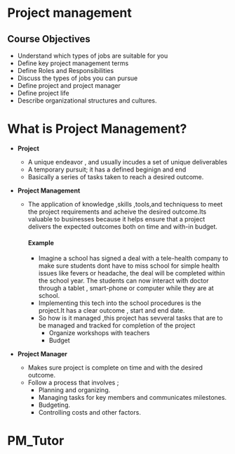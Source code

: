 # Project management

## Course Objectives

- Understand which types of jobs are suitable for you
- Define key project management terms
- Define Roles and Responsibilities
- Discuss the types of jobs you can pursue
- Define project and project manager
- Define project life
- Describe organizational structures and cultures.

# What is Project Management?

- **Project**
  - A unique endeavor , and usually incudes a set of unique deliverables
  - A temporary pursuit; it has a defined beginign and end
  - Basically a series of tasks taken to reach a desired outcome.
- **Project Management**

  - The application of knowledge ,skills ,tools,and techniquess to meet the project requirements and acheive the desired outcome.Its valuable to businesses because it helps ensure that a project delivers the expected outcomes both on time and with-in budget.

    #### Example

    - Imagine a school has signed a deal with a tele-health company to make sure students dont have to miss school for simple health issues like fevers or headache, the deal will be completed within the school year. The students can now interact with doctor through a tablet , smart-phone or computer while they are at school.
    - Implementing this tech into the school procedures is the project.It has a clear outcome , start and end date.
    - So how is it managed ,this project has sevveral tasks that are to be managed and tracked for completion of the project
      - Organize workshops with teachers
      - Budget

- **Project Manager**
  - Makes sure project is complete on time and with the desired outcome.
  - Follow a process that involves ;
    - Planning and organizing.
    - Managing tasks for key members and communicates milestones.
    - Budgeting.
    - Controlling costs and other factors.
# PM_Tutor
